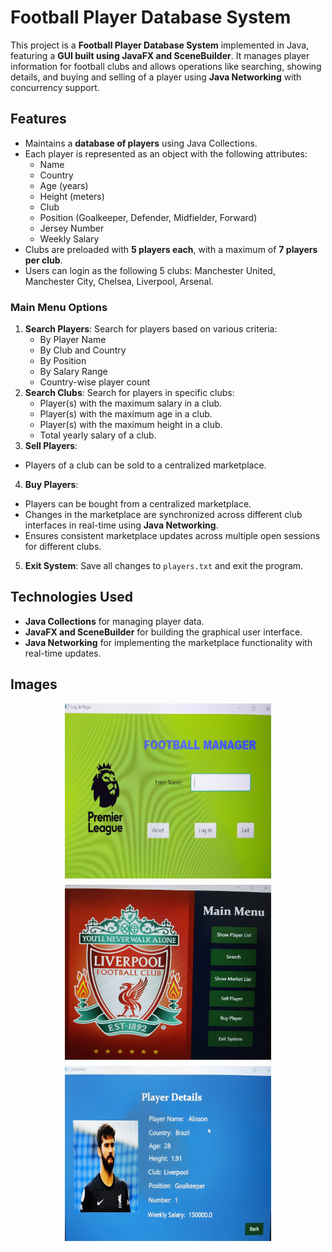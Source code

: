 # Football Player Database System

This project is a **Football Player Database System** implemented in Java, featuring a **GUI built using JavaFX and SceneBuilder**. It manages player information for football clubs and allows operations like searching, showing details, and buying and selling of a player using **Java Networking** with concurrency support.

## Features

- Maintains a **database of players** using Java Collections.
- Each player is represented as an object with the following attributes:
  - Name
  - Country
  - Age (years)
  - Height (meters)
  - Club
  - Position (Goalkeeper, Defender, Midfielder, Forward)
  - Jersey Number
  - Weekly Salary
- Clubs are preloaded with **5 players each**, with a maximum of **7 players per club**.
- Users can login as the following 5 clubs: Manchester United, Manchester City, Chelsea, Liverpool, Arsenal.

### Main Menu Options
1. **Search Players**: Search for players based on various criteria:
   - By Player Name
   - By Club and Country
   - By Position
   - By Salary Range
   - Country-wise player count
2. **Search Clubs**: Search for players in specific clubs:
   - Player(s) with the maximum salary in a club.
   - Player(s) with the maximum age in a club.
   - Player(s) with the maximum height in a club.
   - Total yearly salary of a club.
3. **Sell Players**: 
  - Players of a club can be sold to a centralized marketplace.
4. **Buy Players**:
  - Players can be bought from a centralized marketplace.
  - Changes in the marketplace are synchronized across different club interfaces in real-time using **Java Networking**.
  - Ensures consistent marketplace updates across multiple open sessions for different clubs.
5. **Exit System**: Save all changes to `players.txt` and exit the program.

## Technologies Used
- **Java Collections** for managing player data.
- **JavaFX and SceneBuilder** for building the graphical user interface.
- **Java Networking** for implementing the marketplace functionality with real-time updates.

## Images
<div style="display: flex; flex-direction: column; align-items: center; gap: 10px;">
    <img src="Login1.jpg" alt="Login" width="330" height="280">
    <img src="Club_Home1.jpg" alt="Club Home" width="330" height="280">
    <img src="Player_Details1.jpg" alt="Player Details" width="330" height="280">
</div>
